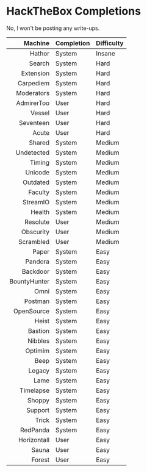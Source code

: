 # HackTheBox Completions

No, I won't be posting any write-ups.

| Machine | Completion | Difficulty |
|--------:|------------|-----------|
Hathor		 |	System	|	Insane
Search		 |  System	| 	Hard
Extension	 |	System	|	Hard
Carpediem	 | 	System	| 	Hard
Moderators	 | 	System	| 	Hard
AdmirerToo   |	User	|	Hard
Vessel		 |  User	| 	Hard
Seventeen	 |  User	| 	Hard
Acute	 	 |  User	| 	Hard
Shared		 | 	System	| 	Medium
Undetected 	 | 	System	|	Medium
Timing 		 | 	System	|	Medium
Unicode 	 | 	System	|	Medium
Outdated	 |	System	|	Medium
Faculty	 	 |	System	|	Medium
StreamIO	 |	System	|	Medium
Health	 	 |	System	|	Medium
Resolute 	 | 	User	|	Medium
Obscurity 	 | 	User	|	Medium
Scrambled	 |	User	| 	Medium
Paper 		 |  System	|	Easy
Pandora 	 | 	System	|	Easy
Backdoor 	 | 	System	|	Easy
BountyHunter | 	System	|	Easy
Omni 		 | 	System	|	Easy
Postman 	 | 	System	|	Easy
OpenSource	 | 	System	| 	Easy
Heist 		 | 	System	|	Easy
Bastion 	 | 	System	|	Easy
Nibbles 	 | 	System	|	Easy
Optimim 	 | 	System	|	Easy
Beep 		 | 	System	|	Easy
Legacy 		 | 	System	|	Easy
Lame 		 | 	System	|	Easy
Timelapse	 |	System	|	Easy
Shoppy		 |	System	|   Easy
Support		 |	System	|	Easy
Trick		 | 	System  |	Easy
RedPanda	 | 	System  |	Easy
Horizontall  | 	User	|	Easy
Sauna 		 | 	User	|	Easy
Forest 		 | 	User	|	Easy
